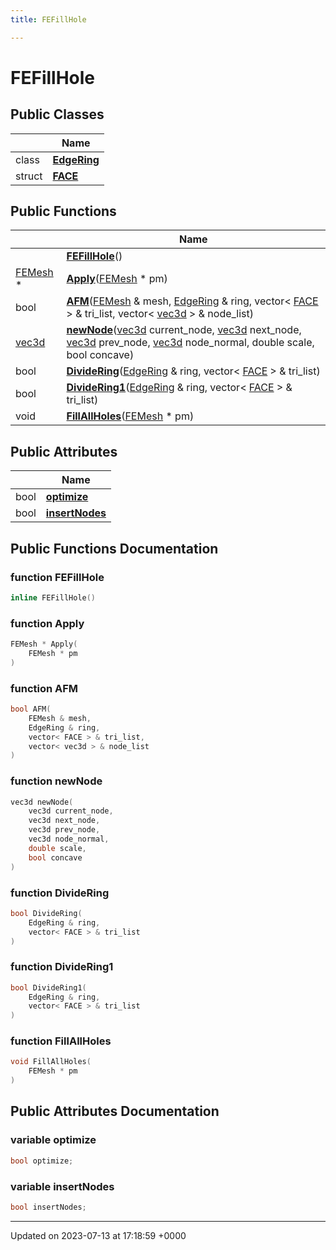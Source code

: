 ```yaml
---
title: FEFillHole

---
```


# FEFillHole





## Public Classes

|                | Name           |
| -------------- | -------------- |
| class | **[EdgeRing](../Classes/classFEFillHole_1_1EdgeRing.md)**  |
| struct | **[FACE](../Classes/structFEFillHole_1_1FACE.md)**  |

## Public Functions

|                | Name           |
| -------------- | -------------- |
| | **[FEFillHole](../Classes/classFEFillHole.md#function-fefillhole)**() |
| [FEMesh](../Classes/classFEMesh.md) * | **[Apply](../Classes/classFEFillHole.md#function-apply)**([FEMesh](../Classes/classFEMesh.md) * pm) |
| bool | **[AFM](../Classes/classFEFillHole.md#function-afm)**([FEMesh](../Classes/classFEMesh.md) & mesh, [EdgeRing](../Classes/classFEFillHole_1_1EdgeRing.md) & ring, vector< [FACE](../Classes/structFEFillHole_1_1FACE.md) > & tri_list, vector< [vec3d](../Classes/classvec3d.md) > & node_list) |
| [vec3d](../Classes/classvec3d.md) | **[newNode](../Classes/classFEFillHole.md#function-newnode)**([vec3d](../Classes/classvec3d.md) current_node, [vec3d](../Classes/classvec3d.md) next_node, [vec3d](../Classes/classvec3d.md) prev_node, [vec3d](../Classes/classvec3d.md) node_normal, double scale, bool concave) |
| bool | **[DivideRing](../Classes/classFEFillHole.md#function-dividering)**([EdgeRing](../Classes/classFEFillHole_1_1EdgeRing.md) & ring, vector< [FACE](../Classes/structFEFillHole_1_1FACE.md) > & tri_list) |
| bool | **[DivideRing1](../Classes/classFEFillHole.md#function-dividering1)**([EdgeRing](../Classes/classFEFillHole_1_1EdgeRing.md) & ring, vector< [FACE](../Classes/structFEFillHole_1_1FACE.md) > & tri_list) |
| void | **[FillAllHoles](../Classes/classFEFillHole.md#function-fillallholes)**([FEMesh](../Classes/classFEMesh.md) * pm) |

## Public Attributes

|                | Name           |
| -------------- | -------------- |
| bool | **[optimize](../Classes/classFEFillHole.md#variable-optimize)**  |
| bool | **[insertNodes](../Classes/classFEFillHole.md#variable-insertnodes)**  |

## Public Functions Documentation

### function FEFillHole

```cpp
inline FEFillHole()
```


### function Apply

```cpp
FEMesh * Apply(
    FEMesh * pm
)
```


### function AFM

```cpp
bool AFM(
    FEMesh & mesh,
    EdgeRing & ring,
    vector< FACE > & tri_list,
    vector< vec3d > & node_list
)
```


### function newNode

```cpp
vec3d newNode(
    vec3d current_node,
    vec3d next_node,
    vec3d prev_node,
    vec3d node_normal,
    double scale,
    bool concave
)
```


### function DivideRing

```cpp
bool DivideRing(
    EdgeRing & ring,
    vector< FACE > & tri_list
)
```


### function DivideRing1

```cpp
bool DivideRing1(
    EdgeRing & ring,
    vector< FACE > & tri_list
)
```


### function FillAllHoles

```cpp
void FillAllHoles(
    FEMesh * pm
)
```


## Public Attributes Documentation

### variable optimize

```cpp
bool optimize;
```


### variable insertNodes

```cpp
bool insertNodes;
```


-------------------------------

Updated on 2023-07-13 at 17:18:59 +0000